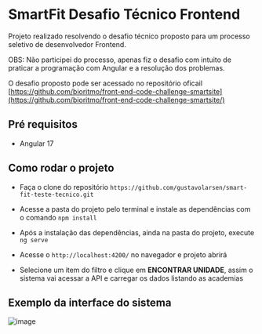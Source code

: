 # SmartFit Desafio Técnico Frontend

Projeto realizado resolvendo o desafio técnico proposto para um processo seletivo de desenvolvedor Frontend.

OBS: Não participei do processo, apenas fiz o desafio com intuito de praticar a programação com Angular e a resolução dos problemas.

O desafio proposto pode ser acessado no repositório oficail [https://github.com/bioritmo/front-end-code-challenge-smartsite](https://github.com/bioritmo/front-end-code-challenge-smartsite/)

## Pré requisitos

  - Angular 17

## Como rodar o projeto

 - Faça o clone do repositório `https://github.com/gustavolarsen/smart-fit-teste-tecnico.git`

 - Acesse a pasta do projeto pelo terminal e instale as dependências com o comando `npm install`

 - Após a instalação das dependências, ainda na pasta do projeto, execute `ng serve`

 - Acesse o `http://localhost:4200/` no navegador e projeto abrirá

 - Selecione um item do filtro e clique em **ENCONTRAR UNIDADE**, assim o sistema vai acessar a API e carregar os dados listando as academias

## Exemplo da interface do sistema

![image](https://github.com/gustavolarsen/smart-fit-teste-tecnico/assets/55494775/6a1038ca-557f-4560-910b-e356236e3eed)


